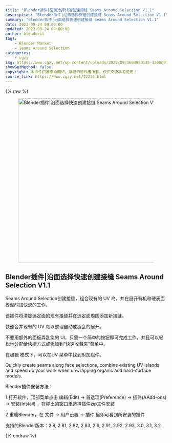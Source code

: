 ```yaml
---
title: "Blender插件|沿面选择快速创建接缝 Seams Around Selection V1.1"
description: "Blender插件|沿面选择快速创建接缝 Seams Around Selection V1.1"
summary: "Blender插件|沿面选择快速创建接缝 Seams Around Selection V1.1"
date: 2022-09-24 00:00:00
updated: 2022-09-24 00:00:00
author: blenderit
tags: 
    - Blender Market
    - Seams Around Selection
categories:
    - cgzy
img: https://www.cgzy.net/wp-content/uploads/2022/09/1663980135-3a00b973841276b.jpg
showGetMethod: false
copyright: 本插件资源来自网络，版权归原作者所有，仅供交流学习使用！
source_link: https://www.cgzy.net/22235.html
---
```


{% raw %}
<div class="wp-block-image is-style-border-round-and-with-shadow"><figure class="aligncenter size-full"><img fetchpriority="high" decoding="async" width="1023" height="512" src="https://www.cgzy.net/wp-content/uploads/2022/09/1663980203-9c399dc2e6d98f9.jpg" class="wp-image-22237" srcset="https://www.cgzy.net/wp-content/uploads/2022/09/1663980203-9c399dc2e6d98f9.jpg 1023w, https://www.cgzy.net/wp-content/uploads/2022/09/1663980203-9c399dc2e6d98f9-512x256.jpg 512w" sizes="(max-width: 1023px) 100vw, 1023px" title="Blender插件|沿面选择快速创建接缝 Seams Around Selection V1.1" alt="Blender插件|沿面选择快速创建接缝 Seams Around Selection V1.1"></figure></div><div class="wp-block-pandastudio-title"><div class="title_style_01"><h2 id="h2-0">Blender插件|沿面选择快速创建接缝 Seams Around Selection V1.1</h2></div></div><p>Seams Around Selection创建接缝，组合现有的 UV 岛，并在展开有机和硬表面模型时加快您的工作。</p><p>该插件将清除选定面的现有接缝并在选定面周围添加新接缝。</p><p>快速合并现有的 UV 岛以整理自动或凌乱的展开。</p><p>不要用额外的面板弄乱您的 UI，只需一个简单的按钮即可完成工作，并且可以轻松地分配给快捷方式或添加到“快速收藏夹”菜单中。</p><p>在编辑 模式下，可以在UV 菜单中找到附加组件。</p><p>Quickly create seams along face selections, combine existing UV islands and speed up your work when unwrapping organic and hard-surface models.</p><p><mark style="background-color:rgba(0, 0, 0, 0)" class="has-inline-color has-vivid-red-color">Blender插件安装方法：</mark></p><p>1.打开软件，顶部菜单点击 编辑(Edit) → 首选项(Preference) → 插件(AAdd-ons) → 安装(Install) ，在弹出的窗口里选择插件zip文件安装</p><p>2.重启Blender，在 文件 → 用户设置 → 插件 里即可看到所安装的插件</p><div class="wp-block-pandastudio-tips"><div class="tip success "><p>支持的Blender版本：2.8, 2.81, 2.82, 2.83, 2.9, 2.91, 2.92, 2.93, 3.0, 3.1, 3.2</p>
</div></div>
<div style="display: none">cgzy</div>
{% endraw %}